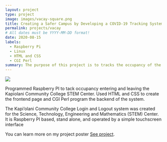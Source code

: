 ```yaml
---
layout: project
type: project
image: images/vacay-square.png
title: Creating a Safer Campus by Developing a COVID-19 Tracking System
permalink: projects/vacay
# All dates must be YYYY-MM-DD format!
date: 2020-08-15
labels:
  - Raspberry Pi
  - Linux
  - HTML and CSS
  - CGI Perl 
summary: The purpose of this project is to tracks the occupancy of the STEM Center through a login and logout system with a microcontroller.
---
```


<img class="ui medium right floated rounded image" src="../images/vacay-home-page.png">

Programmed Raspberry PI to tack occupancy entering and leaving the Kapiolani Community College STEM Center. Used HTML and CSS to create the frontend page and CGI Perl program the backend of the system.


The Kapi’olani Community College Login and Logout system was created for the Science, Technology, Engineering and Mathematics (STEM) Center. It is Raspberry PI based, stand alone, and  operated by a simple touchscreen interface  
 
You can learn more on my project poster [See project](https://docs.google.com/presentation/d/1c_8Bgc6QUX5HdzP2qM_L8PxCXgPHCjg2/edit#slide=id.p1).
